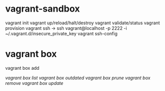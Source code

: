 # vagrant-sandbox
vagrant init
vagrant up/reload/halt/destroy
vagrant validate/status
vagrant provision
vagrant ssh -> ssh vagrant@localhost -p 2222 -i ~/.vagrant.d/insecure_private_key
vagrant ssh-config

# vagrant box
vagrant box add <address> 
vagrant box list
vagrant box outdated
vagrant box prune
vagrant box remove <name>
vagrant box update